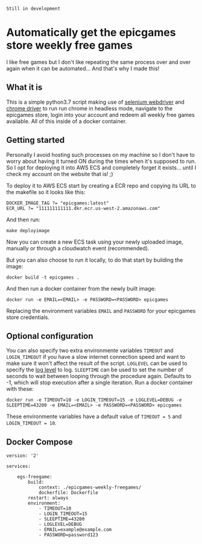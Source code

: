 `Still in development`
# Automatically get the epicgames store weekly free games
I like free games but I don't like repeating the same process over and over again when it can be automated... And that's why I made this!

## What it is
This is a simple python3.7 script making use of [selenium webdriver](https://selenium.dev/) and [chrome driver](https://sites.google.com/a/chromium.org/chromedriver/) to run run chrome in headless mode, navigate to the epicgames store, login into your account and redeem all weekly free games available. All of this inside of a docker container.

## Getting started
Personally I avoid hosting such processes on my machine so I don't have to worry about having it turned ON during the times when it's supposed to run. So I opt for deploying it into AWS ECS and completely forget it exists... until I check my account on the website that is! ;)

To deploy it to AWS ECS start by creating a ECR repo and copying its URL to the makefile so it looks like this:
```
DOCKER_IMAGE_TAG ?= "epicgames:latest"
ECR_URL ?= "111111111111.dkr.ecr.us-west-2.amazonaws.com"
```
And then run:
```
make deployimage
```
Now you can create a new ECS task using your newly uploaded image, manually or through a cloudwatch event (recommended).

But you can also choose to run it locally, to do that start by building the image:
```
docker build -t epicgames .
```
And then run a docker container from the newly built image:
```
docker run -e EMAIL=<EMAIL> -e PASSWORD=<PASSWORD> epicgames
```
Replacing the environment variables `EMAIL` and `PASSWORD` for your epicgames store credentials.

## Optional configuration
You can also specify two extra environmente variables `TIMEOUT` and `LOGIN_TIMEOUT` if you have a slow internet connection speed and want to make sure it won't affect the result of the script. `LOGLEVEL` can be used to specify the [log level](https://docs.python.org/3.7/library/logging.html#logging-levels) to log. `SLEEPTIME` can be used to set the number of seconds to wait between looping through the procedure again. Defaults to -1, which will stop execution after a single iteration.
Run a docker container with these:
```
docker run -e TIMEOUT=10 -e LOGIN_TIMEOUT=15 -e LOGLEVEL=DEBUG -e SLEEPTIME=43200 -e EMAIL=<EMAIL> -e PASSWORD=<PASSWORD> epicgames
```
These environmente variables have a default value of `TIMEOUT = 5` and `LOGIN_TIMEOUT = 10`.

## Docker Compose
```
version: '2'

services:

    egs-freegame:
        build:
            context: ./epicgames-weekly-freegames/
            dockerfile: Dockerfile
        restart: always
        environment:
            - TIMEOUT=10
            - LOGIN_TIMEOUT=15
            - SLEEPTIME=43200
            - LOGLEVEL=DEBUG
            - EMAIL=example@example.com
            - PASSWORD=password123
```
